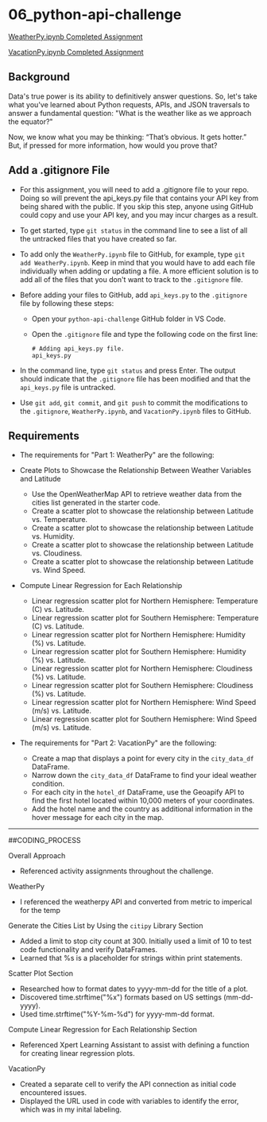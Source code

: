 # 06_python-api-challenge

[WeatherPy.ipynb Completed Assignment](.WeatherPy/WeatherPy.ipynb)

[VacationPy.ipynb Completed Assignment](.WeatherPy/VacationPy.ipynb)

## Background
Data's true power is its ability to definitively answer questions. So, let's take what you've learned about Python requests, APIs, and JSON traversals to answer a fundamental question: "What is the weather like as we approach the equator?"

Now, we know what you may be thinking: “That’s obvious. It gets hotter.” But, if pressed for more information, how would you prove that?

## Add a .gitignore File
- For this assignment, you will need to add a .gitignore file to your repo. Doing so will prevent 
  the api_keys.py file that contains your API key from being shared with the public. If you skip this step, 
  anyone using GitHub could copy and use your API key, and you may incur charges as a result.

- To get started, type `git status` in the command line to see a list of all the untracked files 
  that you have created so far.

- To add only the `WeatherPy.ipynb` file to GitHub, for example, type `git add WeatherPy.ipynb`. 
  Keep in mind that you would have to add each file individually when adding or updating a file. 
  A more efficient solution is to add all of the files that you don't want to track to the `.gitignore` file.

- Before adding your files to GitHub, add `api_keys.py` to the `.gitignore` file by following these steps:

    - Open your `python-api-challenge` GitHub folder in VS Code.
  
    - Open the `.gitignore` file and type the following code on the first line:
  
      ```plaintext
      # Adding api_keys.py file.
      api_keys.py
      ```

- In the command line, type `git status` and press Enter. The output should indicate that the `.gitignore` file 
  has been modified and that the `api_keys.py` file is untracked.

- Use `git add`, `git commit`, and `git push` to commit the modifications to the `.gitignore`, `WeatherPy.ipynb`, 
  and `VacationPy.ipynb` files to GitHub.

## Requirements

- The requirements for "Part 1: WeatherPy" are the following:

- Create Plots to Showcase the Relationship Between Weather Variables and Latitude
  - Use the OpenWeatherMap API to retrieve weather data from the cities list generated in the starter code.
  - Create a scatter plot to showcase the relationship between Latitude vs. Temperature.
  - Create a scatter plot to showcase the relationship between Latitude vs. Humidity.
  - Create a scatter plot to showcase the relationship between Latitude vs. Cloudiness.
  - Create a scatter plot to showcase the relationship between Latitude vs. Wind Speed.

- Compute Linear Regression for Each Relationship
  - Linear regression scatter plot for Northern Hemisphere: Temperature (C) vs. Latitude.
  - Linear regression scatter plot for Southern Hemisphere: Temperature (C) vs. Latitude.
  - Linear regression scatter plot for Northern Hemisphere: Humidity (%) vs. Latitude.
  - Linear regression scatter plot for Southern Hemisphere: Humidity (%) vs. Latitude.
  - Linear regression scatter plot for Northern Hemisphere: Cloudiness (%) vs. Latitude.
  - Linear regression scatter plot for Southern Hemisphere: Cloudiness (%) vs. Latitude.
  - Linear regression scatter plot for Northern Hemisphere: Wind Speed (m/s) vs. Latitude.
  - Linear regression scatter plot for Southern Hemisphere: Wind Speed (m/s) vs. Latitude.

- The requirements for "Part 2: VacationPy" are the following:

  - Create a map that displays a point for every city in the `city_data_df` DataFrame.
  - Narrow down the `city_data_df` DataFrame to find your ideal weather condition.
  - For each city in the `hotel_df` DataFrame, use the Geoapify API to find the first hotel located within 10,000 meters of your coordinates.
  - Add the hotel name and the country as additional information in the hover message for each city in the map.


-----------------------------------------------------------------

##CODING_PROCESS

Overall Approach
* Referenced activity assignments throughout the challenge.

WeatherPy
* I referenced the weatherpy API and converted from metric to imperical for the temp

Generate the Cities List by Using the `citipy` Library Section
* Added a limit to stop city count at 300. Initially used a limit of 10 to test code functionality and verify DataFrames.
* Learned that %s is a placeholder for strings within print statements.

Scatter Plot Section
* Researched how to format dates to yyyy-mm-dd for the title of a plot. 
* Discovered time.strftime("%x") formats based on US settings (mm-dd-yyyy).
* Used time.strftime("%Y-%m-%d") for yyyy-mm-dd format.

Compute Linear Regression for Each Relationship Section 
* Referenced Xpert Learning Assistant to assist with defining a function for creating linear regression plots.

VacationPy
* Created a separate cell to verify the API connection as initial code encountered issues.
* Displayed the URL used in code with variables to identify the error, which was in my inital labeling.
